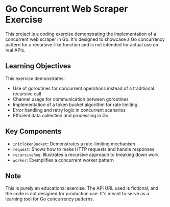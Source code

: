 # Go Concurrent Web Scraper Exercise

This project is a coding exercise demonstrating the implementation of a concurrent web scraper in Go. It's designed to showcase a Go concurrency pattern for a recursive-like function and is not intended for actual use on real APIs.

## Learning Objectives

This exercise demonstrates:

- Use of goroutines for concurrent operations instead of a traditional recursive call
- Channel usage for communication between goroutines
- Implementation of a token bucket algorithm for rate limiting
- Error handling and retry logic in concurrent scenarios
- Efficient data collection and processing in Go

## Key Components

- `initTokenBucket`: Demonstrates a rate-limiting mechanism
- `request`: Shows how to make HTTP requests and handle responses
- `recursiveReq`: Illustrates a recursive approach to breaking down work
- `worker`: Exemplifies a concurrent worker pattern

## Note

This is purely an educational exercise. The API URL used is fictional, and the code is not designed for production use. It's meant to serve as a learning tool for Go concurrency patterns.

